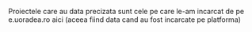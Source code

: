 Proiectele care au data precizata sunt cele pe care le-am incarcat de pe e.uoradea.ro aici (aceea fiind data cand au fost incarcate pe platforma)
